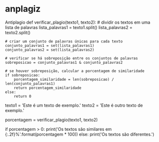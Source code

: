 # anplagiz
Antiplagio
def verificar_plagio(texto1, texto2):
    # dividir os textos em uma lista de palavras
    lista_palavras1 = texto1.split()
    lista_palavras2 = texto2.split()
    
    # criar um conjunto de palavras únicas para cada texto
    conjunto_palavras1 = set(lista_palavras1)
    conjunto_palavras2 = set(lista_palavras2)
    
    # verificar se há sobreposição entre os conjuntos de palavras
    sobreposicao = conjunto_palavras1 & conjunto_palavras2
    
    # se houver sobreposição, calcular a porcentagem de similaridade
    if sobreposicao:
        porcentagem_similaridade = len(sobreposicao) / len(conjunto_palavras1)
        return porcentagem_similaridade
    else:
        return 0

texto1 = 'Este é um texto de exemplo.'
texto2 = 'Este é outro texto de exemplo.'

porcentagem = verificar_plagio(texto1, texto2)

if porcentagem > 0:
    print('Os textos são similares em {:.2f}%'.format(porcentagem * 100))
else:
    print('Os textos são diferentes.')
